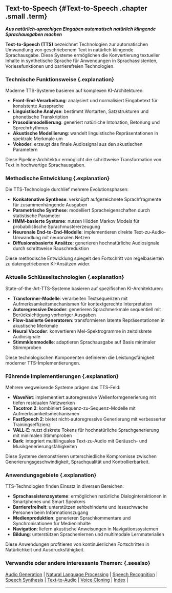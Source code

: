 ## Text-to-Speech {#Text-to-Speech .chapter .small .term}

***Aus natürlich-sprachigen Eingaben automatisch natürlich klingende Sprachausgaben machen***

**Text-to-Speech (TTS)** bezeichnet Technologien zur automatischen Umwandlung von geschriebenem Text in natürlich klingende Sprachausgabe.
Diese Systeme ermöglichen die Konvertierung textueller Inhalte in synthetische Sprache für Anwendungen in Sprachassistenten, Vorlesefunktionen und barrierefreien Technologien.

### Technische Funktionsweise {.explanation}

Moderne TTS-Systeme basieren auf komplexen KI-Architekturen:

- **Front-End-Verarbeitung**: analysiert und normalisiert Eingabetext für konsistente Aussprache
- **Linguistische Analyse**: bestimmt Wortarten, Satzstrukturen und phonetische Transkription
- **Prosodiemodellierung**: generiert natürliche Intonation, Betonung und Sprechrhythmus
- **Akustische Modellierung**: wandelt linguistische Repräsentationen in spektrale Merkmale um
- **Vokoder**: erzeugt das finale Audiosignal aus den akustischen Parametern

Diese Pipeline-Architektur ermöglicht die schrittweise Transformation von Text in hochwertige Sprachausgaben.

### Methodische Entwicklung {.explanation}

Die TTS-Technologie durchlief mehrere Evolutionsphasen:

- **Konkatenative Synthese**: verknüpft aufgezeichnete Sprachfragmente für zusammenhängende Ausgaben
- **Parametrische Synthese**: modelliert Spracheigenschaften durch statistische Parameter
- **HMM-basierte Systeme**: nutzen Hidden Markov Models für probabilistische Sprachmustererzeugung
- **Neuronale End-to-End-Modelle**: implementieren direkte Text-zu-Audio-Umwandlung mit neuronalen Netzen
- **Diffusionsbasierte Ansätze**: generieren hochnatürliche Audiosignale durch schrittweise Rauschreduktion

Diese methodische Entwicklung spiegelt den Fortschritt von regelbasierten zu datengetriebenen KI-Ansätzen wider.

### Aktuelle Schlüsseltechnologien {.explanation}

State-of-the-Art-TTS-Systeme basieren auf spezifischen KI-Architekturen:

- **Transformer-Modelle**: verarbeiten Textsequenzen mit Aufmerksamkeitsmechanismen für kontextgerechte Interpretation
- **Autoregressive Decoder**: generieren Sprachmerkmale sequentiell mit Berücksichtigung vorheriger Ausgaben
- **Flow-basierte Generatoren**: transformieren latente Repräsentationen in akustische Merkmale
- **Neural Vocoder**: konvertieren Mel-Spektrogramme in zeitdiskrete Audiosignale
- **Stimmklonmodelle**: adaptieren Sprachausgabe auf Basis minimaler Stimmproben

Diese technologischen Komponenten definieren die Leistungsfähigkeit moderner TTS-Implementierungen.

### Führende Implementierungen {.explanation}

Mehrere wegweisende Systeme prägen das TTS-Feld:

- **WaveNet**: implementiert autoregressive Wellenformgenerierung mit tiefen residualen Netzwerken
- **Tacotron 2**: kombiniert Sequenz-zu-Sequenz-Modelle mit Aufmerksamkeitsmechanismen
- **FastSpeech 2**: bietet nicht-autoregressive Generierung mit verbesserter Trainingseffizienz
- **VALL-E**: nutzt diskrete Tokens für hochnatürliche Sprachgenerierung mit minimalen Stimmproben
- **Bark**: integriert multilinguales Text-zu-Audio mit Geräusch- und Musikgenerierungsfähigkeiten

Diese Systeme demonstrieren unterschiedliche Kompromisse zwischen Generierungsgeschwindigkeit, Sprachqualität und Kontrollierbarkeit.

### Anwendungsgebiete {.explanation}

TTS-Technologien finden Einsatz in diversen Bereichen:

- **Sprachassistenzsysteme**: ermöglichen natürliche Dialoginteraktionen in Smartphones und Smart Speakers
- **Barrierefreiheit**: unterstützen sehbehinderte und leseschwache Personen beim Informationszugang
- **Medienproduktion**: generieren Sprachkommentare und Synchronisationen für Medieninhalte
- **Navigation**: liefern akustische Anweisungen in Navigationssystemen
- **Bildung**: unterstützen Sprachenlernen und multimodale Lernmaterialien

Diese Anwendungen profitieren von kontinuierlichen Fortschritten in Natürlichkeit und Ausdrucksfähigkeit.

### Verwandte oder andere interessante Themen: {.seealso}

[Audio Generation](#Audio-Generation) |
[Natural Language Processing](#Natural-Language-Processing) |
[Speech Recognition](#Speech-Recognition) |
[Speech Synthesis](#Speech-Synthesis) |
[Text-to-Audio](#Text-to-Audio) |
[Voice Cloning](#Voice-Cloning) |
[Index](#Index) |

----




